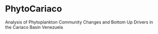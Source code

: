 # PhytoCariaco
Analysis of Phytoplankton Community Changes and Bottom Up Drivers in the Cariaco Basin Venezuela
